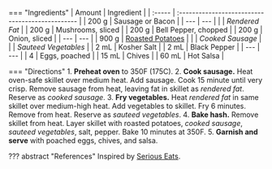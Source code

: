 === "Ingredients"
    | Amount | Ingredient                                       |
    | :----- | :----------------------------------------------- |
    | 200 g  | Sausage or Bacon                                 |
    | ---    | ---                                              |
    |        | *Rendered Fat*                                   |
    | 200 g  | Mushrooms, sliced                                |
    | 200 g  | Bell Pepper, chopped                             |
    | 200 g  | Onion, sliced                                    |
    | ---    | ---                                              |
    | 900 g  | [Roasted Potatoes](../sides/roasted-potatoes.md) |
    |        | *Cooked Sausage*                                 |
    |        | *Sauteed Vegetables*                             |
    | 2 mL   | Kosher Salt                                      |
    | 2 mL   | Black Pepper                                     |
    | ---    | ---                                              |
    | 4      | Eggs, poached                                    |
    | 15 mL  | Chives                                           |
    | 60 mL  | Hot Salsa                                        |

=== "Directions"
    1. **Preheat oven** to 350F (175C).
    2. **Cook sausage.** Heat oven-safe skillet over medium heat. Add sausage. Cook 15 minute until very crisp. Remove sausage from heat, leaving fat in skillet as *rendered fat*. Reserve as *cooked sausage*.
    3. **Fry vegetables.** Heat *rendered fat* in same skillet over medium-high heat. Add vegetables to skillet. Fry 6 minutes. Remove from heat. Reserve as *sauteed vegetables*.
    4. **Bake hash.** Remove skillet from heat. Layer skillet with roasted potatoes, *cooked sausage*, *sauteed vegetables*, salt, pepper. Bake 10 minutes at 350F.
    5. **Garnish and serve** with poached eggs, chives, and salsa.

??? abstract "References"
    Inspired by [Serious Eats](https://www.seriouseats.com/2014/04/the-food-lab-how-to-make-the-best-potato-hash.html).
